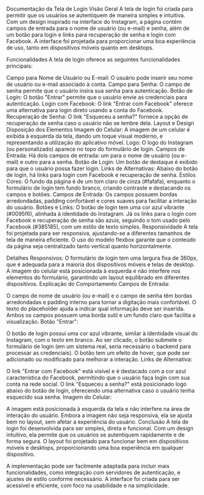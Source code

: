 Documentação da Tela de Login
Visão Geral
A tela de login foi criada para permitir que os usuários se autentiquem de maneira simples e intuitiva. Com um design inspirado na interface do Instagram, a página contém campos de entrada para o nome de usuário (ou e-mail) e senha, além de um botão para login e links para recuperação de senha e login com Facebook. A interface foi projetada para proporcionar uma boa experiência de uso, tanto em dispositivos móveis quanto em desktops.

Funcionalidades
A tela de login oferece as seguintes funcionalidades principais:

Campo para Nome de Usuário ou E-mail: O usuário pode inserir seu nome de usuário ou e-mail associado à conta.
Campo para Senha: O campo de senha permite que o usuário insira sua senha para autenticação.
Botão de Login: O botão "Entrar" permite que o usuário envie as credenciais para autenticação.
Login com Facebook: O link "Entrar com Facebook" oferece uma alternativa para login direto usando a conta do Facebook.
Recuperação de Senha: O link "Esqueceu a senha?" fornece a opção de recuperação de senha caso o usuário não se lembre dela.
Layout e Design
Disposição dos Elementos
Imagem do Celular: A imagem de um celular é exibida à esquerda da tela, dando um toque visual moderno, e representando a utilização do aplicativo móvel.
Logo: O logo do Instagram (ou personalizado) aparece no topo do formulário de login.
Campos de Entrada: Há dois campos de entrada: um para o nome de usuário (ou e-mail) e outro para a senha.
Botão de Login: Um botão de destaque é exibido para que o usuário possa fazer login.
Links de Alternativas: Abaixo do botão de login, há links para login com Facebook e recuperação de senha.
Estilos
Cores: O fundo da página é de um tom claro de cinza (#fafafa), enquanto o formulário de login tem fundo branco, criando contraste e destacando os campos e botões.
Campos de Entrada: Os campos possuem bordas arredondadas, padding confortável e cores suaves para facilitar a interação do usuário.
Botões e Links: O botão de login tem uma cor azul vibrante (#0095f6), alinhada à identidade do Instagram. Já os links para o login com Facebook e recuperação de senha são azuis, seguindo o tom usado pelo Facebook (#385185), com um estilo de texto simples.
Responsividade
A tela foi projetada para ser responsiva, ajustando-se a diferentes tamanhos de tela de maneira eficiente. O uso do modelo flexbox garante que o conteúdo da página seja centralizado tanto vertical quanto horizontalmente.

Detalhes Responsivos:
O formulário de login tem uma largura fixa de 360px, que é adequada para a maioria dos dispositivos móveis e telas de desktop.
A imagem do celular está posicionada à esquerda e não interfere nos elementos do formulário, garantindo um layout equilibrado em diferentes dispositivos.
Explicação do Comportamento
Campos de Entrada:

O campo de nome de usuário (ou e-mail) e o campo de senha têm bordas arredondadas e padding interno para tornar a digitação mais confortável. O texto do placeholder ajuda a indicar qual informação deve ser inserida.
Ambos os campos possuem uma borda sutil e um fundo claro que facilita a visualização.
Botão "Entrar":

O botão de login possui uma cor azul vibrante, similar à identidade visual do Instagram, com o texto em branco. Ao ser clicado, o botão submete o formulário de login (em um sistema real, seria necessário o backend para processar as credenciais).
O botão tem um efeito de hover, que pode ser adicionado ou modificado para melhorar a interação.
Links de Alternativa:

O link "Entrar com Facebook" está visível e é destacado com a cor azul característica do Facebook, permitindo que o usuário faça login com sua conta na rede social.
O link "Esqueceu a senha?" está posicionado logo abaixo do botão de login, oferecendo uma alternativa caso o usuário tenha esquecido sua senha.
Imagem do Celular:

A imagem está posicionada à esquerda da tela e não interfere na área de interação do usuário. Embora a imagem não seja responsiva, ela se ajusta bem no layout, sem afetar a experiência do usuário.
Conclusão
A tela de login foi desenvolvida para ser simples, direta e funcional. Com um design intuitivo, ela permite que os usuários se autentiquem rapidamente e de forma segura. O layout foi projetado para funcionar bem em dispositivos móveis e desktops, proporcionando uma boa experiência em qualquer dispositivo.

A implementação pode ser facilmente adaptada para incluir mais funcionalidades, como integração com servidores de autenticação, e ajustes de estilo conforme necessário. A interface foi criada para ser acessível e eficiente, com foco na usabilidade e na simplicidade.
